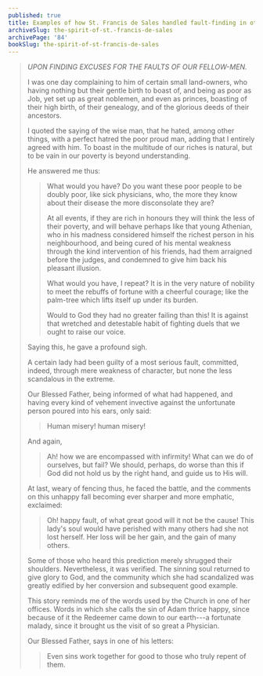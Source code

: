 ```yaml
---
published: true
title: Examples of how St. Francis de Sales handled fault-finding in others
archiveSlug: the-spirit-of-st.-francis-de-sales
archivePage: '84'
bookSlug: the-spirit-of-st-francis-de-sales
---
```


> *UPON FINDING EXCUSES FOR THE FAULTS OF OUR FELLOW-MEN.*
> 
> I was one day complaining to him of certain small land-owners, who having nothing but their gentle birth to boast of, and being as poor as Job, yet set up as great noblemen, and even as princes, boasting of their high birth, of their genealogy, and of the glorious deeds of their ancestors.
> 
> I quoted the saying of the wise man, that he hated, among other things, with a perfect hatred the poor proud man, adding that I entirely agreed with him. To boast in the multitude of our riches is natural, but to be vain in our poverty is beyond understanding.
> 
> He answered me thus:
> 
>> What would you have? Do you want these poor people to be doubly poor, like sick physicians, who, the more they know about their disease the more disconsolate they are?
>>
>> At all events, if they are rich in honours they will think the less of their poverty, and will behave perhaps like that young Athenian, who in his madness considered himself the richest person in his neighbourhood, and being cured of his mental weakness through the kind intervention of his friends, had them arraigned before the judges, and condemned to give him back his pleasant illusion.
>>
>> What would you have, I repeat? It is in the very nature of nobility to meet the rebuffs of fortune with a cheerful courage; like the palm-tree which lifts itself up under its burden.
>>
>> Would to God they had no greater failing than this! It is against that wretched and detestable habit of fighting duels that we ought to raise our voice.
>
> Saying this, he gave a profound sigh.
> 
> A certain lady had been guilty of a most serious fault, committed, indeed, through mere weakness of character, but none the less scandalous in the extreme.
> 
> Our Blessed Father, being informed of what had happened, and having every kind of vehement invective against the unfortunate person poured into his ears, only said:
> 
>> Human misery! human misery!
>
> And again,
> 
>> Ah! how we are encompassed with infirmity! What can we do of ourselves, but fail? We should, perhaps, do worse than this if God did not hold us by the right hand, and guide us to His will.
> 
> At last, weary of fencing thus, he faced the battle, and the comments on this unhappy fall becoming ever sharper and more emphatic, exclaimed:
> 
>> Oh! happy fault, of what great good will it not be the cause! This lady's soul would have perished with many others had she not lost herself. Her loss will be her gain, and the gain of many others.
> 
> Some of those who heard this prediction merely shrugged their shoulders. Nevertheless, it was verified. The sinning soul returned to give glory to God, and the community which she had scandalized was greatly edified by her conversion and subsequent good example.
> 
> This story reminds me of the words used by the Church in one of her offices. Words in which she calls the sin of Adam thrice happy, since because of it the Redeemer came down to our earth---a fortunate malady, since it brought us the visit of so great a Physician.
> 
> Our Blessed Father, says in one of his letters:
> 
>> Even sins work together for good to those who truly repent of them.
